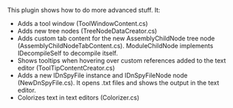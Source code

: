 
This plugin shows how to do more advanced stuff. It:

- Adds a tool window (ToolWindowContent.cs)
- Adds new tree nodes (TreeNodeDataCreator.cs)
- Adds custom tab content for the new AssemblyChildNode tree node (AssemblyChildNodeTabContent.cs). ModuleChildNode implements IDecompileSelf to decompile itself.
- Shows tooltips when hovering over custom references added to the text editor (ToolTipContentCreator.cs)
- Adds a new IDnSpyFile instance and IDnSpyFileNode node (NewDnSpyFile.cs). It opens .txt files and shows the output in the text editor.
- Colorizes text in text editors (Colorizer.cs)
